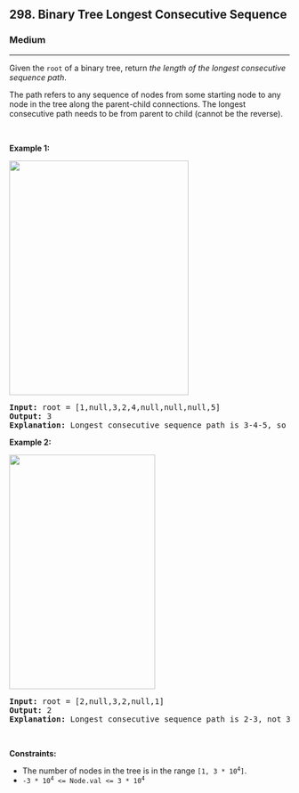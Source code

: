 <h2>298. Binary Tree Longest Consecutive Sequence</h2><h3>Medium</h3><hr><div><p>Given the <code>root</code> of a binary tree, return <em>the length of the longest consecutive sequence path</em>.</p>

<p>The path refers to any sequence of nodes from some starting node to any node in the tree along the parent-child connections. The longest consecutive path needs to be from parent to child (cannot be the reverse).</p>

<p>&nbsp;</p>
<p><strong>Example 1:</strong></p>
<img alt="" src="https://assets.leetcode.com/uploads/2021/03/14/consec1-1-tree.jpg" style="width: 322px; height: 421px;">
<pre><strong>Input:</strong> root = [1,null,3,2,4,null,null,null,5]
<strong>Output:</strong> 3
<strong>Explanation:</strong> Longest consecutive sequence path is 3-4-5, so return 3.
</pre>

<p><strong>Example 2:</strong></p>
<img alt="" src="https://assets.leetcode.com/uploads/2021/03/14/consec1-2-tree.jpg" style="width: 262px; height: 421px;">
<pre><strong>Input:</strong> root = [2,null,3,2,null,1]
<strong>Output:</strong> 2
<strong>Explanation:</strong> Longest consecutive sequence path is 2-3, not 3-2-1, so return 2.
</pre>

<p>&nbsp;</p>
<p><strong>Constraints:</strong></p>

<ul>
	<li>The number of nodes in the tree is in the range <code>[1, 3 * 10<sup>4</sup>]</code>.</li>
	<li><code>-3 * 10<sup>4</sup> &lt;= Node.val &lt;= 3 * 10<sup>4</sup></code></li>
</ul>
</div>
